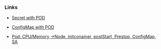 ### Links
- [Secret with POD](https://kubernetes.io/docs/tasks/inject-data-application/distribute-credentials-secure/)
- [ConfigMap with POD](https://kubernetes.io/docs/tasks/configure-pod-container/configure-pod-configmap/)

- [Pod: CPU/Memory ->Node, initconainer, postStart, Prestop, ConfigMap, SA ](https://kubernetes.io/docs/tasks/configure-pod-container/)
